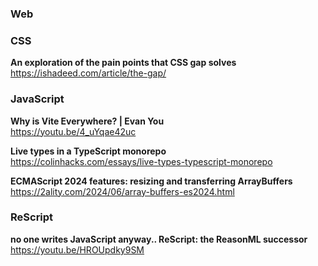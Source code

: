 ### Web

### CSS

**An exploration of the pain points that CSS gap solves**  
https://ishadeed.com/article/the-gap/

### JavaScript

**Why is Vite Everywhere? | Evan You**  
https://youtu.be/4_uYqae42uc

**Live types in a TypeScript monorepo**  
https://colinhacks.com/essays/live-types-typescript-monorepo

**ECMAScript 2024 features: resizing and transferring ArrayBuffers**  
https://2ality.com/2024/06/array-buffers-es2024.html

### ReScript

**no one writes JavaScript anyway.. ReScript: the ReasonML successor**
https://youtu.be/HROUpdky9SM
